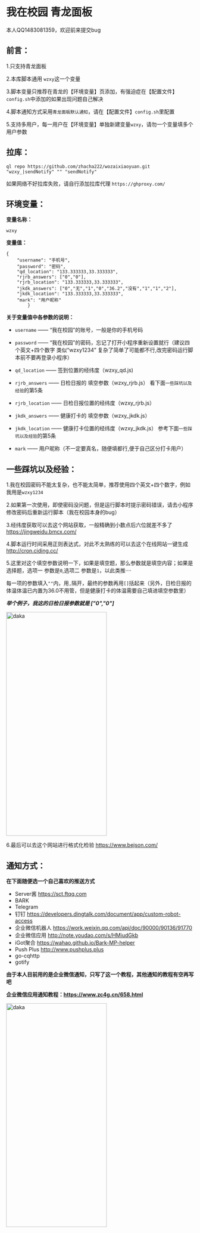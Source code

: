 # 我在校园 青龙面板

本人QQ1483081359，欢迎前来提交bug

## 前言：

1.只支持青龙面板

2.本库脚本通用 `wzxy`这一个变量

3.脚本变量只推荐在青龙的【环境变量】页添加，有强迫症在【配置文件】`config.sh`中添加的如果出现问题自己解决

4.脚本通知方式采用`青龙面板默认通知`，请在【配置文件】`config.sh`里配置

5.支持多用户，每一用户在【环境变量】单独新建变量`wzxy`，请勿一个变量填多个用户参数

## 拉库：

```
ql repo https://github.com/zhacha222/wozaixiaoyuan.git  "wzxy_|sendNotify" "" "sendNotify"
```
如果网络不好拉库失败，请自行添加拉库代理 `https://ghproxy.com/`

## 环境变量：

**变量名称：**
```
wzxy
```
**变量值：**
```
{
    "username": "手机号",
    "password": "密码",
    "qd_location": "133.333333,33.333333",
    "rjrb_answers": ["0","0"],
    "rjrb_location": "133.333333,33.333333",
    "jkdk_answers": ["0","无","1","0","36.2","没有","1","1","2"],
    "jkdk_location": "133.333333,33.333333",
    "mark": "用户昵称"
        }
```


**关于变量值中各参数的说明：**

 * `username` —— “我在校园”的账号，一般是你的手机号码
 * `password` —— “我在校园”的密码，忘记了打开小程序重新设置就行（建议四个英文+四个数字 类似“wzxy1234” 复杂了简单了可能都不行,改完密码运行脚本前不要再登录小程序）

 * `qd_location` —— 签到位置的经纬度（wzxy_qd.js)

 * `rjrb_answers` —— 日检日报的 填空参数（wzxy_rjrb.js） 看下面`一些踩坑以及经验`的第5条
 
 * `rjrb_location` —— 日检日报位置的经纬度（wzxy_rjrb.js）

 * `jkdk_answers` —— 健康打卡的 填空参数（wzxy_jkdk.js） 
 
 * `jkdk_location` —— 健康打卡位置的经纬度（wzxy_jkdk.js） 参考下面`一些踩坑以及经验`的第5条

 * `mark` —— 用户昵称（不一定要真名，随便填都行,便于自己区分打卡用户）

## 一些踩坑以及经验：

1.我在校园密码不能太复杂，也不能太简单，推荐使用四个英文+四个数字，例如我用是`wzxy1234`

2.如果第一次使用，即使密码没问题，但是运行脚本时提示密码错误，请去小程序修改密码后重新运行脚本（我在校园本身的bug）

3.经纬度获取可以去这个网站获取，一般精确到小数点后六位就差不多了 
https://jingweidu.bmcx.com/

4.脚本运行时间采用正则表达式，对此不太熟练的可以去这个在线网站一键生成 http://cron.ciding.cc/

5.这里对这个填空参数说明一下，如果是填空题，那么参数就是填空内容；如果是选择题，选项一 参数是`0`,选项二 参数是`1`，以此类推····
 
  每一项的参数填入`""`内，用`,`隔开，最终的参数再用`[]`括起来（另外，日检日报的体温体温已内置为36.0不用管，但是健康打卡的体温需要自己填进填空参数里）
 
  ***举个例子，我这的日检日报参数就是 ["0","0"]***
 
 <img src="https://ghproxy.com/https://raw.githubusercontent.com/zhacha222/wozaixiaoyuan/main/jpg/Screenshot_2022_0730_200049.jpg" width="270px" height="600px" alt="daka" align=center>
 
 6.最后可以去这个网站进行格式化检验 https://www.bejson.com/
 
## 通知方式：

**在下面随便选一个自己喜欢的推送方式**

* Server酱  https://sct.ftqq.com
* BARK 
* Telegram 
* 钉钉  https://developers.dingtalk.com/document/app/custom-robot-access
* 企业微信机器人  https://work.weixin.qq.com/api/doc/90000/90136/91770
* 企业微信应用  http://note.youdao.com/s/HMiudGkb
* iGot聚合  https://wahao.github.io/Bark-MP-helper
* Push Plus  http://www.pushplus.plus
* go-cqhttp 
* gotify


**由于本人目前用的是企业微信通知，只写了这一个教程，其他通知的教程有空再写吧**

**企业微信应用通知教程：https://www.zc4g.cn/658.html**

<img src="https://cdn.jsdelivr.net/gh/zhacha222/wozaixiaoyuan@e149d21fd4ae3e8cfef8654708c2fbe6fb54a17f/jpg/A97F963D4799767B81EDDD73A763BF19.jpg" width="270px" height="600px" alt="daka" align=center>



